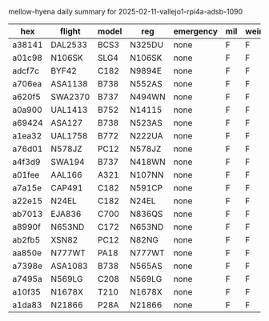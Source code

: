 mellow-hyena daily summary for 2025-02-11-vallejo1-rpi4a-adsb-1090

|hex|flight|model|reg|emergency|mil|weirdo|
|--|--|--|--|--|--|--|
|a38141|DAL2533|BCS3|N325DU|none|F|F|
|a01c98|N106SK|SLG4|N106SK|none|F|F|
|adcf7c|BYF42|C182|N9894E|none|F|F|
|a706ea|ASA1138|B738|N552AS|none|F|F|
|a620f5|SWA2370|B737|N494WN|none|F|F|
|a0a900|UAL1413|B752|N14115|none|F|F|
|a69424|ASA127|B738|N523AS|none|F|F|
|a1ea32|UAL1758|B772|N222UA|none|F|F|
|a76d01|N578JZ|PC12|N578JZ|none|F|F|
|a4f3d9|SWA194|B737|N418WN|none|F|F|
|a01fee|AAL166|A321|N107NN|none|F|F|
|a7a15e|CAP491|C182|N591CP|none|F|F|
|a22e15|N24EL|C182|N24EL|none|F|F|
|ab7013|EJA836|C700|N836QS|none|F|F|
|a8990f|N653ND|C172|N653ND|none|F|F|
|ab2fb5|XSN82|PC12|N82NG|none|F|F|
|aa850e|N777WT|PA18|N777WT|none|F|F|
|a7398e|ASA1083|B738|N565AS|none|F|F|
|a7495a|N569LG|C208|N569LG|none|F|F|
|a10f35|N1678X|T210|N1678X|none|F|F|
|a1da83|N21866|P28A|N21866|none|F|F|
